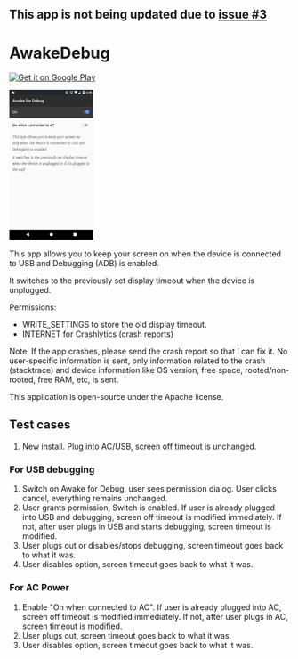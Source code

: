 ## This app is not being updated due to [issue #3](https://github.com/AfzalivE/AwakeDebug/issues/3)

AwakeDebug
==========
<a href="https://play.google.com/store/apps/details?id=com.afzaln.awakedebug">
  <img alt="Get it on Google Play"
       src="https://developer.android.com/images/brand/en_generic_rgb_wo_45.png" />
</a>

<p align="left">
  <img src="/design/latest_playstore.png" alt="Messages screen (Phone)" height="30%" width="30%"/>
</p>


This app allows you to keep your screen on when the device is connected to USB and Debugging (ADB) is enabled.

It switches to the previously set display timeout when the device is unplugged.

Permissions:
- WRITE_SETTINGS to store the old display timeout.
- INTERNET for Crashlytics (crash reports)

Note: If the app crashes, please send the crash report so that I can fix it. No user-specific information is sent, only information related to the crash (stacktrace) and device information like OS version, free space, rooted/non-rooted, free RAM, etc, is sent.

This application is open-source under the Apache license. 


## Test cases

1. New install. Plug into AC/USB, screen off timeout is unchanged.

### For USB debugging

1. Switch on Awake for Debug, user sees permission dialog. User clicks cancel, everything remains unchanged.
2. User grants permission, Switch is enabled. If user is already plugged into USB and debugging, screen off timeout is modified immediately. If not, after user plugs in USB and starts debugging, screen timeout is modified.
3. User plugs out or disables/stops debugging, screen timeout goes back to what it was.
4. User disables option, screen timeout goes back to what it was.

### For AC Power

1. Enable "On when connected to AC". If user is already plugged into AC, screen off timeout is modified immediately. If not, after user plugs in AC, screen timeout is modified.
2. User plugs out, screen timeout goes back to what it was.
3. User disables option, screen timeout goes back to what it was.

